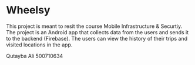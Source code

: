 # Wheelsy

This project is meant to resit the course Mobile Infrastructure & Securtiy.
The project is an Android app that collects data from the users and sends it to the backend (Firebase). The users can view the history of their trips and visited locations in the app.


Qutayba Ali
500710634
